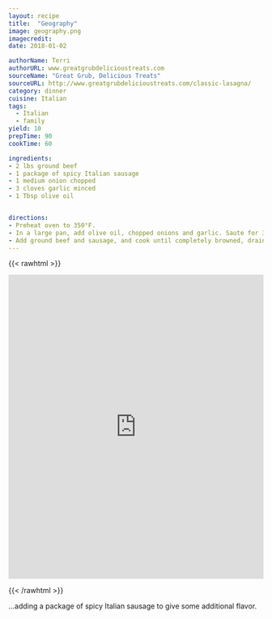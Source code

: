 ```yaml
---
layout: recipe
title:  "Geography"
image: geography.png
imagecredit:
date: 2018-01-02

authorName: Terri
authorURL: www.greatgrubdelicioustreats.com
sourceName: "Great Grub, Delicious Treats"
sourceURL: http://www.greatgrubdelicioustreats.com/classic-lasagna/
category: dinner
cuisine: Italian
tags:
  - Italian
  - family
yield: 10
prepTime: 90
cookTime: 60

ingredients:
- 2 lbs ground beef
- 1 package of spicy Italian sausage
- 1 medium onion chopped
- 3 cloves garlic minced
- 1 Tbsp olive oil


directions:
- Preheat oven to 350°F.
- In a large pan, add olive oil, chopped onions and garlic. Saute for 3-4 minutes.
- Add ground beef and sausage, and cook until completely browned, drain fat. Return to pan.
---
```


{{< rawhtml >}}

<CENTER>

<iframe src="https://map.geo.admin.ch/?topic=energie&amp;lang=de&amp;layers=ch.bfe.elektrizitaetsproduktionsanlagen" width="100%" height="600" frameborder="0" style="border:0"> </iframe>

</CENTER>

{{< /rawhtml >}}

...adding a package of spicy Italian sausage to give some additional flavor.
